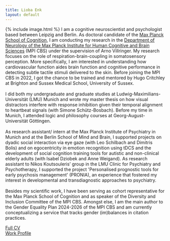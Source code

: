 ```yaml
---
title: Lioba Enk
layout: default
---
```


{% include image.html %} I am a cognitive neuroscientist and psychologist based between Leipzig and Berlin. As doctoral candidate of the [Max Planck School of Cognition](https://cognition.maxplanckschools.org/en/doctoral-candidates/lioba-enk), I am conducting my research in the [Department of Neurology of the Max Planck Institute for Human Cognitive and Brain Sciences](https://www.cbs.mpg.de/person/enk/1770355) (MPI CBS) under the supervision of Arno Villringer. My research focuses on the role of respiration-brain-coupling in somatosensory perception. More specifically, I am interested in understanding how cardiovascular function aides brain function and cognitive performance in detecting subtle tactile stimuli delivered to the skin. Before joining the MPI CBS in 2022, I got the chance to be trained and mentored by Hugo Critchley at Brighton and Sussex Medical School, University of Sussex.<br><br>
I did both my undergraduate and graduate studies at Ludwig-Maximilians-Universität (LMU) Munich and wrote my master thesis on how visual distractors interfere with response inhibition given their temporal alignment to heartbeat signals (with Simone Schütz-Bosbach). Before my time in Munich, I attended logic and philosophy courses at Georg-August-Universität Göttingen.<br><br>
As research assistant/ intern at the Max Planck Institute of Psychiatry in Munich and at the Berlin School of Mind and Brain, I supported projects on dyadic social interaction via eye gaze (with Leo Schilbach and Dimitris Bolis) and on egocentricity in emotion recognition using tDCS and the development of social cognition training tools for autistic and non-clinical elderly adults (with Isabel Dziobek and Anne Weigand). As research assistant to Nikos Koutsouleris’ group in the LMU Clinic for Psychiatry and Psychotherapy, I supported the project 'Personalised prognostic tools for early psychosis management' (PRONIA), an experience that fostered my interest in developmental and transdiagnostic approaches to psychiatry.<br><br>
Besides my scientific work, I have been serving as cohort representative for the Max Planck School of Cognition and as speaker of the Diversity and Inclusion Committee of the MPI CBS. Amongst else, I am the main author to the Gender Equality Plan 2024-2026 of the MPI CBS and am currently conceptualizing a service that tracks gender (im)balances in citation practices.


<a href="/assets/pdfs/Enk_CV.pdf" target="_blank">Full CV</a><br>
<a href="https://www.cbs.mpg.de/person/enk/1770355" target="_blank">Work Profile</a>



